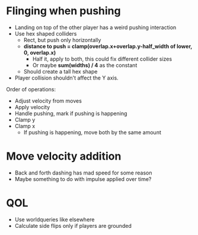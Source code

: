 # Flinging when pushing
- Landing on top of the other player has a weird pushing interaction
- Use hex shaped colliders
  - Rect, but push only horizontally
  - **distance to push = clamp(overlap.x+overlap.y-half_width of lower, 0, overlap.x)**
    - Half it, apply to both, this could fix different collider sizes
    - Or maybe **sum(widths) / 4** as the constant
  - Should create a tall hex shape
- Player collision shouldn't affect the Y axis.

Order of operations:
- Adjust velocity from moves
- Apply velocity
- Handle pushing, mark if pushing is happening
- Clamp y
- Clamp x
  - If pushing is happening, move both by the same amount

# Move velocity addition
- Back and forth dashing has mad speed for some reason
- Maybe something to do with impulse applied over time?

# QOL
- Use worldqueries like elsewhere
- Calculate side flips only if players are grounded
